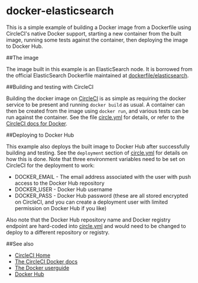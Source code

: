 docker-elasticsearch
====================

This is a simple example of building a Docker image from a Dockerfile using CircleCI's native Docker support,
starting a new container from the built image, running some tests against the container, then deploying the 
image to Docker Hub.

##The image

The image built in this example is an ElasticSearch node. It is borrowed from the official ElasticSearch Dockerfile maintained at [dockerfile/elasticsearch](https://github.com/dockerfile/elasticsearch). 

##Building and testing with CircleCI

Building the docker image on [CircleCI](https://circleci.com/) is as simple as requiring the docker service to be present and running `docker build` as usual. A container can then be created from the image using `docker run`, and various tests can be run against the container. See the file [circle.yml](circle.yml) for details, or refer to the [CircleCI docs for Docker](https://circleci.com/docs/docker).

##Deploying to Docker Hub

This example also deploys the built image to Docker Hub after successfully building and testing. See the `deployment` section of [circle.yml](circle.yml) for details on how this is done. Note that three environment variables need to be set on CircleCI for the deployment to work:

* DOCKER_EMAIL - The email address associated with the user with push access to the Docker Hub repository
* DOCKER_USER - Docker Hub username
* DOCKER_PASS - Docker Hub password (these are all stored encrypted on CircleCI, and you can create a deployment user with limited permission on Docker Hub if you like)

Also note that the Docker Hub repository name and Docker registry endpoint are hard-coded into [circle.yml](circle.yml) and would need to be changed to deploy to a different repository or registry.

##See also
* [CircleCI Home](https://circleci.com)
* [The CircleCI Docker docs](https://circleci.com/docs/docker)
* [The Docker userguide](http://docs.docker.com/userguide/)
* [Docker Hub](https://hub.docker.com/)

